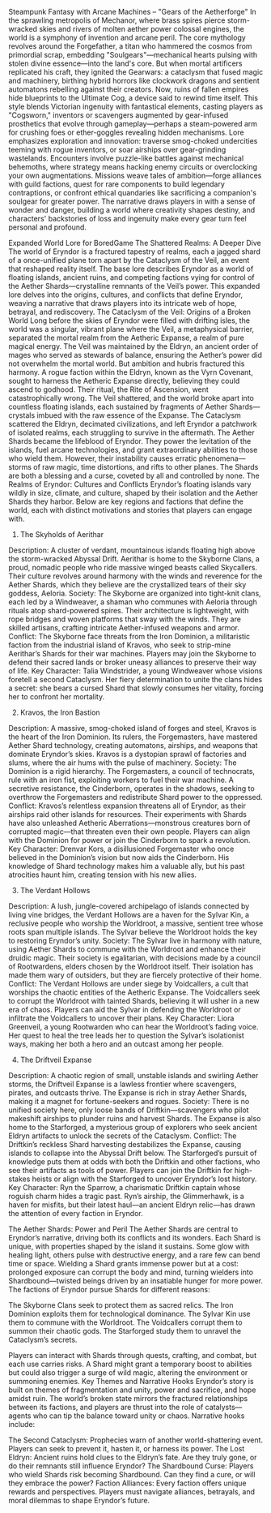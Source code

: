Steampunk Fantasy with Arcane Machines – "Gears of the Aetherforge"
In the sprawling metropolis of Mechanor, where brass spires pierce storm-wracked skies and rivers of molten aether power colossal engines, the world is a symphony of invention and arcane peril. The core mythology revolves around the Forgefather, a titan who hammered the cosmos from primordial scrap, embedding "Soulgears"—mechanical hearts pulsing with stolen divine essence—into the land's core. But when mortal artificers replicated his craft, they ignited the Gearwars: a cataclysm that fused magic and machinery, birthing hybrid horrors like clockwork dragons and sentient automatons rebelling against their creators. Now, ruins of fallen empires hide blueprints to the Ultimate Cog, a device said to rewind time itself.
This style blends Victorian ingenuity with fantastical elements, casting players as "Cogsworn," inventors or scavengers augmented by gear-infused prosthetics that evolve through gameplay—perhaps a steam-powered arm for crushing foes or ether-goggles revealing hidden mechanisms. Lore emphasizes exploration and innovation: traverse smog-choked undercities teeming with rogue inventors, or soar airships over gear-grinding wastelands. Encounters involve puzzle-like battles against mechanical behemoths, where strategy means hacking enemy circuits or overclocking your own augmentations. Missions weave tales of ambition—forge alliances with guild factions, quest for rare components to build legendary contraptions, or confront ethical quandaries like sacrificing a companion's soulgear for greater power. The narrative draws players in with a sense of wonder and danger, building a world where creativity shapes destiny, and characters' backstories of loss and ingenuity make every gear turn feel personal and profound.

Expanded World Lore for BoredGame
The Shattered Realms: A Deeper Dive
The world of Eryndor is a fractured tapestry of realms, each a jagged shard of a once-unified plane torn apart by the Cataclysm of the Veil, an event that reshaped reality itself. The base lore describes Eryndor as a world of floating islands, ancient ruins, and competing factions vying for control of the Aether Shards—crystalline remnants of the Veil’s power. This expanded lore delves into the origins, cultures, and conflicts that define Eryndor, weaving a narrative that draws players into its intricate web of hope, betrayal, and rediscovery.
The Cataclysm of the Veil: Origins of a Broken World
Long before the skies of Eryndor were filled with drifting isles, the world was a singular, vibrant plane where the Veil, a metaphysical barrier, separated the mortal realm from the Aetheric Expanse, a realm of pure magical energy. The Veil was maintained by the Eldryn, an ancient order of mages who served as stewards of balance, ensuring the Aether’s power did not overwhelm the mortal world.
But ambition and hubris fractured this harmony. A rogue faction within the Eldryn, known as the Vyrn Covenant, sought to harness the Aetheric Expanse directly, believing they could ascend to godhood. Their ritual, the Rite of Ascension, went catastrophically wrong. The Veil shattered, and the world broke apart into countless floating islands, each sustained by fragments of Aether Shards—crystals imbued with the raw essence of the Expanse. The Cataclysm scattered the Eldryn, decimated civilizations, and left Eryndor a patchwork of isolated realms, each struggling to survive in the aftermath.
The Aether Shards became the lifeblood of Eryndor. They power the levitation of the islands, fuel arcane technologies, and grant extraordinary abilities to those who wield them. However, their instability causes erratic phenomena—storms of raw magic, time distortions, and rifts to other planes. The Shards are both a blessing and a curse, coveted by all and controlled by none.
The Realms of Eryndor: Cultures and Conflicts
Eryndor’s floating islands vary wildly in size, climate, and culture, shaped by their isolation and the Aether Shards they harbor. Below are key regions and factions that define the world, each with distinct motivations and stories that players can engage with.
1. The Skyholds of Aerithar

Description: A cluster of verdant, mountainous islands floating high above the storm-wracked Abyssal Drift. Aerithar is home to the Skyborne Clans, a proud, nomadic people who ride massive winged beasts called Skycallers. Their culture revolves around harmony with the winds and reverence for the Aether Shards, which they believe are the crystallized tears of their sky goddess, Aeloria.
Society: The Skyborne are organized into tight-knit clans, each led by a Windweaver, a shaman who communes with Aeloria through rituals atop shard-powered spires. Their architecture is lightweight, with rope bridges and woven platforms that sway with the winds. They are skilled artisans, crafting intricate Aether-infused weapons and armor.
Conflict: The Skyborne face threats from the Iron Dominion, a militaristic faction from the industrial island of Kravos, who seek to strip-mine Aerithar’s Shards for their war machines. Players may join the Skyborne to defend their sacred lands or broker uneasy alliances to preserve their way of life.
Key Character: Talia Windstrider, a young Windweaver whose visions foretell a second Cataclysm. Her fiery determination to unite the clans hides a secret: she bears a cursed Shard that slowly consumes her vitality, forcing her to confront her mortality.

2. Kravos, the Iron Bastion

Description: A massive, smog-choked island of forges and steel, Kravos is the heart of the Iron Dominion. Its rulers, the Forgemasters, have mastered Aether Shard technology, creating automatons, airships, and weapons that dominate Eryndor’s skies. Kravos is a dystopian sprawl of factories and slums, where the air hums with the pulse of machinery.
Society: The Dominion is a rigid hierarchy. The Forgemasters, a council of technocrats, rule with an iron fist, exploiting workers to fuel their war machine. A secretive resistance, the Cinderborn, operates in the shadows, seeking to overthrow the Forgemasters and redistribute Shard power to the oppressed.
Conflict: Kravos’s relentless expansion threatens all of Eryndor, as their airships raid other islands for resources. Their experiments with Shards have also unleashed Aetheric Aberrations—monstrous creatures born of corrupted magic—that threaten even their own people. Players can align with the Dominion for power or join the Cinderborn to spark a revolution.
Key Character: Drenvar Kors, a disillusioned Forgemaster who once believed in the Dominion’s vision but now aids the Cinderborn. His knowledge of Shard technology makes him a valuable ally, but his past atrocities haunt him, creating tension with his new allies.

3. The Verdant Hollows

Description: A lush, jungle-covered archipelago of islands connected by living vine bridges, the Verdant Hollows are a haven for the Sylvar Kin, a reclusive people who worship the Worldroot, a massive, sentient tree whose roots span multiple islands. The Sylvar believe the Worldroot holds the key to restoring Eryndor’s unity.
Society: The Sylvar live in harmony with nature, using Aether Shards to commune with the Worldroot and enhance their druidic magic. Their society is egalitarian, with decisions made by a council of Rootwardens, elders chosen by the Worldroot itself. Their isolation has made them wary of outsiders, but they are fiercely protective of their home.
Conflict: The Verdant Hollows are under siege by Voidcallers, a cult that worships the chaotic entities of the Aetheric Expanse. The Voidcallers seek to corrupt the Worldroot with tainted Shards, believing it will usher in a new era of chaos. Players can aid the Sylvar in defending the Worldroot or infiltrate the Voidcallers to uncover their plans.
Key Character: Liora Greenveil, a young Rootwarden who can hear the Worldroot’s fading voice. Her quest to heal the tree leads her to question the Sylvar’s isolationist ways, making her both a hero and an outcast among her people.

4. The Driftveil Expanse

Description: A chaotic region of small, unstable islands and swirling Aether storms, the Driftveil Expanse is a lawless frontier where scavengers, pirates, and outcasts thrive. The Expanse is rich in stray Aether Shards, making it a magnet for fortune-seekers and rogues.
Society: There is no unified society here, only loose bands of Driftkin—scavengers who pilot makeshift airships to plunder ruins and harvest Shards. The Expanse is also home to the Starforged, a mysterious group of explorers who seek ancient Eldryn artifacts to unlock the secrets of the Cataclysm.
Conflict: The Driftkin’s reckless Shard harvesting destabilizes the Expanse, causing islands to collapse into the Abyssal Drift below. The Starforged’s pursuit of knowledge puts them at odds with both the Driftkin and other factions, who see their artifacts as tools of power. Players can join the Driftkin for high-stakes heists or align with the Starforged to uncover Eryndor’s lost history.
Key Character: Ryn the Sparrow, a charismatic Driftkin captain whose roguish charm hides a tragic past. Ryn’s airship, the Glimmerhawk, is a haven for misfits, but their latest haul—an ancient Eldryn relic—has drawn the attention of every faction in Eryndor.

The Aether Shards: Power and Peril
The Aether Shards are central to Eryndor’s narrative, driving both its conflicts and its wonders. Each Shard is unique, with properties shaped by the island it sustains. Some glow with healing light, others pulse with destructive energy, and a rare few can bend time or space. Wielding a Shard grants immense power but at a cost: prolonged exposure can corrupt the body and mind, turning wielders into Shardbound—twisted beings driven by an insatiable hunger for more power.
The factions of Eryndor pursue Shards for different reasons:

The Skyborne Clans seek to protect them as sacred relics.
The Iron Dominion exploits them for technological dominance.
The Sylvar Kin use them to commune with the Worldroot.
The Voidcallers corrupt them to summon their chaotic gods.
The Starforged study them to unravel the Cataclysm’s secrets.

Players can interact with Shards through quests, crafting, and combat, but each use carries risks. A Shard might grant a temporary boost to abilities but could also trigger a surge of wild magic, altering the environment or summoning enemies.
Key Themes and Narrative Hooks
Eryndor’s story is built on themes of fragmentation and unity, power and sacrifice, and hope amidst ruin. The world’s broken state mirrors the fractured relationships between its factions, and players are thrust into the role of catalysts—agents who can tip the balance toward unity or chaos. Narrative hooks include:

The Second Cataclysm: Prophecies warn of another world-shattering event. Players can seek to prevent it, hasten it, or harness its power.
The Lost Eldryn: Ancient ruins hold clues to the Eldryn’s fate. Are they truly gone, or do their remnants still influence Eryndor?
The Shardbound Curse: Players who wield Shards risk becoming Shardbound. Can they find a cure, or will they embrace the power?
Faction Alliances: Every faction offers unique rewards and perspectives. Players must navigate alliances, betrayals, and moral dilemmas to shape Eryndor’s future.

